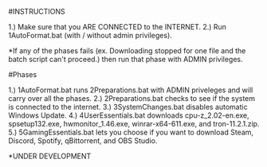 #INSTRUCTIONS

1.) Make sure that you ARE CONNECTED to the INTERNET.
2.) Run 1AutoFormat.bat (with / without admin privileges).

*If any of the phases fails (ex. Downloading stopped for one file and the batch script can't proceed.) then run that phase with ADMIN privileges.

#Phases

1.) 1AutoFormat.bat runs 2Preparations.bat with ADMIN priveleges and will carry over all the phases.
2.) 2Preparations.bat checks to see if the system is connected to the internet.
3.) 3SystemChanges.bat disables automatic Windows Update.
4.) 4UserEssentials.bat downloads cpu-z_2.02-en.exe, spsetup132.exe, hwmonitor_1.46.exe, winrar-x64-611.exe, and tron-11.2.1.zip.
5.) 5GamingEssentials.bat lets you choose if you want to download Steam, Discord, Spotify, qBittorrent, and OBS Studio.

*UNDER DEVELOPMENT